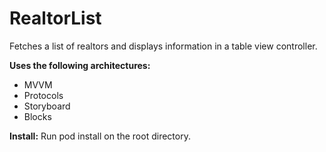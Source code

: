 # RealtorList
Fetches a list of realtors and displays information in a table view controller.

**Uses the following architectures:**
* MVVM
* Protocols
* Storyboard
* Blocks

**Install:**
Run pod install on the root directory.
